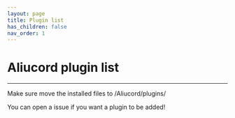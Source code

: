 ```yaml
---
layout: page
title: Plugin list
has_children: false
nav_order: 1
---
```


# Aliucord plugin list
----

Make sure move the installed files to /Aliucord/plugins/

You can open a issue if you want a plugin to be added!



<addon-browser></addon-browser>
